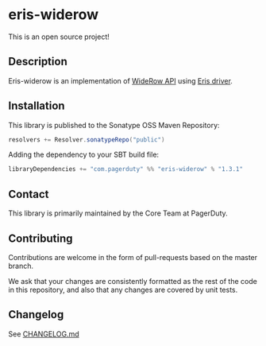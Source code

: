 # eris-widerow

This is an open source project!

## Description

Eris-widerow is an implementation of [WideRow API](https://github.com/PagerDuty/widerow) using [Eris driver](https://github.com/PagerDuty/eris-core).


## Installation

This library is published to the Sonatype OSS Maven Repository:
```scala
resolvers += Resolver.sonatypeRepo("public")
```

Adding the dependency to your SBT build file:
```scala
libraryDependencies += "com.pagerduty" %% "eris-widerow" % "1.3.1"
```

## Contact

This library is primarily maintained by the Core Team at PagerDuty.

## Contributing

Contributions are welcome in the form of pull-requests based on the master branch.

We ask that your changes are consistently formatted as the rest of the code in this repository, and also that any changes are covered by unit tests.

## Changelog

See [CHANGELOG.md](./CHANGELOG.md)
